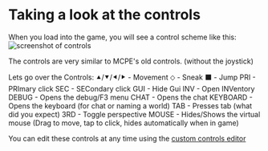 # Taking a look at the controls

When you load into the game, you will see a control scheme like this:
![screenshot of controls]()

The controls are very similar to MCPE's old controls. (without the joystick)

Lets go over the Controls:
⯅/⯆/⯇/⯈ - Movement
⬦ - Sneak
⬛ - Jump
PRI - PRImary click
SEC - SECondary click
GUI - Hide Gui
INV - Open INVentory
DEBUG - Opens the debug/F3 menu
CHAT - Opens the chat
KEYBOARD - Opens the keyboard (for chat or naming a world)
TAB - Presses tab (what did you expect)
3RD - Toggle perspective
MOUSE - Hides/Shows the virtual mouse (Drag to move, tap to click, hides automatically when in game)

You can edit these controls at any time using the [custom controls editor](CUSTOM-CONTROLS.md)
